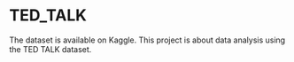 # TED_TALK
The dataset is available on Kaggle. This project is about data analysis using the TED TALK dataset.
